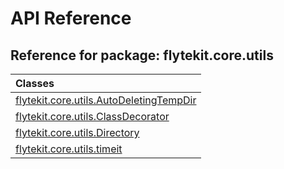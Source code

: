 # API Reference

## Reference for package: flytekit.core.utils

| Classes  |
| :------------- |
| [flytekit.core.utils.AutoDeletingTempDir](flytekit_core_utils_autodeletingtempdir) |
| [flytekit.core.utils.ClassDecorator](flytekit_core_utils_classdecorator) |
| [flytekit.core.utils.Directory](flytekit_core_utils_directory) |
| [flytekit.core.utils.timeit](flytekit_core_utils_timeit) |

